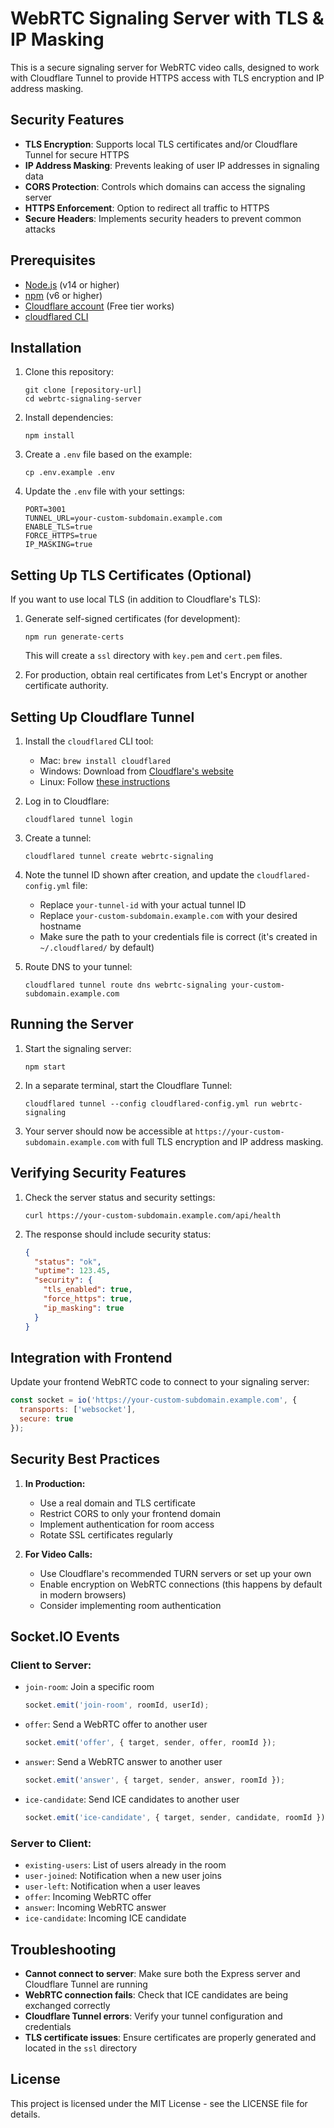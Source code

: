 
# WebRTC Signaling Server with TLS & IP Masking

This is a secure signaling server for WebRTC video calls, designed to work with Cloudflare Tunnel to provide HTTPS access with TLS encryption and IP address masking.

## Security Features

- **TLS Encryption**: Supports local TLS certificates and/or Cloudflare Tunnel for secure HTTPS
- **IP Address Masking**: Prevents leaking of user IP addresses in signaling data
- **CORS Protection**: Controls which domains can access the signaling server
- **HTTPS Enforcement**: Option to redirect all traffic to HTTPS
- **Secure Headers**: Implements security headers to prevent common attacks

## Prerequisites

- [Node.js](https://nodejs.org/en/) (v14 or higher)
- [npm](https://www.npmjs.com/) (v6 or higher)
- [Cloudflare account](https://dash.cloudflare.com/sign-up) (Free tier works)
- [cloudflared CLI](https://developers.cloudflare.com/cloudflare-one/connections/connect-apps/install-and-setup/installation/)

## Installation

1. Clone this repository:
   ```
   git clone [repository-url]
   cd webrtc-signaling-server
   ```

2. Install dependencies:
   ```
   npm install
   ```

3. Create a `.env` file based on the example:
   ```
   cp .env.example .env
   ```

4. Update the `.env` file with your settings:
   ```
   PORT=3001
   TUNNEL_URL=your-custom-subdomain.example.com
   ENABLE_TLS=true
   FORCE_HTTPS=true
   IP_MASKING=true
   ```

## Setting Up TLS Certificates (Optional)

If you want to use local TLS (in addition to Cloudflare's TLS):

1. Generate self-signed certificates (for development):
   ```
   npm run generate-certs
   ```

   This will create a `ssl` directory with `key.pem` and `cert.pem` files.

2. For production, obtain real certificates from Let's Encrypt or another certificate authority.

## Setting Up Cloudflare Tunnel

1. Install the `cloudflared` CLI tool:
   - Mac: `brew install cloudflared`
   - Windows: Download from [Cloudflare's website](https://developers.cloudflare.com/cloudflare-one/connections/connect-apps/install-and-setup/installation/)
   - Linux: Follow [these instructions](https://developers.cloudflare.com/cloudflare-one/connections/connect-apps/install-and-setup/installation/)

2. Log in to Cloudflare:
   ```
   cloudflared tunnel login
   ```

3. Create a tunnel:
   ```
   cloudflared tunnel create webrtc-signaling
   ```

4. Note the tunnel ID shown after creation, and update the `cloudflared-config.yml` file:
   - Replace `your-tunnel-id` with your actual tunnel ID
   - Replace `your-custom-subdomain.example.com` with your desired hostname
   - Make sure the path to your credentials file is correct (it's created in `~/.cloudflared/` by default)

5. Route DNS to your tunnel:
   ```
   cloudflared tunnel route dns webrtc-signaling your-custom-subdomain.example.com
   ```

## Running the Server

1. Start the signaling server:
   ```
   npm start
   ```

2. In a separate terminal, start the Cloudflare Tunnel:
   ```
   cloudflared tunnel --config cloudflared-config.yml run webrtc-signaling
   ```

3. Your server should now be accessible at `https://your-custom-subdomain.example.com` with full TLS encryption and IP address masking.

## Verifying Security Features

1. Check the server status and security settings:
   ```
   curl https://your-custom-subdomain.example.com/api/health
   ```

2. The response should include security status:
   ```json
   {
     "status": "ok",
     "uptime": 123.45,
     "security": {
       "tls_enabled": true,
       "force_https": true,
       "ip_masking": true
     }
   }
   ```

## Integration with Frontend

Update your frontend WebRTC code to connect to your signaling server:

```javascript
const socket = io('https://your-custom-subdomain.example.com', {
  transports: ['websocket'],
  secure: true
});
```

## Security Best Practices

1. **In Production:**
   - Use a real domain and TLS certificate
   - Restrict CORS to only your frontend domain
   - Implement authentication for room access
   - Rotate SSL certificates regularly

2. **For Video Calls:**
   - Use Cloudflare's recommended TURN servers or set up your own
   - Enable encryption on WebRTC connections (this happens by default in modern browsers)
   - Consider implementing room authentication

## Socket.IO Events

### Client to Server:

- `join-room`: Join a specific room
  ```javascript
  socket.emit('join-room', roomId, userId);
  ```

- `offer`: Send a WebRTC offer to another user
  ```javascript
  socket.emit('offer', { target, sender, offer, roomId });
  ```

- `answer`: Send a WebRTC answer to another user
  ```javascript
  socket.emit('answer', { target, sender, answer, roomId });
  ```

- `ice-candidate`: Send ICE candidates to another user
  ```javascript
  socket.emit('ice-candidate', { target, sender, candidate, roomId });
  ```

### Server to Client:

- `existing-users`: List of users already in the room
- `user-joined`: Notification when a new user joins
- `user-left`: Notification when a user leaves
- `offer`: Incoming WebRTC offer
- `answer`: Incoming WebRTC answer
- `ice-candidate`: Incoming ICE candidate

## Troubleshooting

- **Cannot connect to server**: Make sure both the Express server and Cloudflare Tunnel are running
- **WebRTC connection fails**: Check that ICE candidates are being exchanged correctly
- **Cloudflare Tunnel errors**: Verify your tunnel configuration and credentials
- **TLS certificate issues**: Ensure certificates are properly generated and located in the `ssl` directory

## License

This project is licensed under the MIT License - see the LICENSE file for details.
